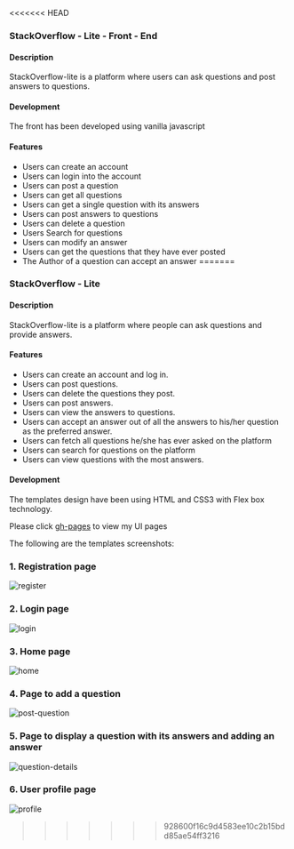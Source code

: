<<<<<<< HEAD
### StackOverflow - Lite - Front - End 


#### Description
StackOverflow-lite is a platform where users can ask questions and post answers to questions.

#### Development
The front has been developed using vanilla javascript


#### Features
- Users can create an account
- Users can login into the account
- Users can post a question
- Users can get all questions
- Users can get a single question with its answers
- Users can post answers to questions
- Users can delete a question
- Users Search for questions
- Users can modify an answer
- Users can get the questions that they have ever posted
- The Author of a question can accept an answer 
=======
### StackOverflow - Lite

#### Description
StackOverflow-lite is a platform where people can ask questions and provide answers. 

#### Features
- Users can create an account and log in.
- Users can post questions.
- Users can delete the questions they post.
- Users can post answers.
- Users can view the answers to questions.
- Users can accept an answer out of all the answers to his/her question as the preferred answer. 
- Users can fetch all questions he/she has ever asked on the platform
- Users can search for questions on the platform
- Users can view questions with the most answers.

#### Development
The templates design have been using HTML and CSS3 with Flex box technology.


Please click [gh-pages](https://nduhiu17.github.io/StackOverflow-lite/) to view my UI pages

The following are the templates screenshots:

### 1. Registration page
![register](https://user-images.githubusercontent.com/30591881/44837544-95739880-ac42-11e8-8e1f-5744a4ce18c4.png)

### 2. Login page
![login](https://user-images.githubusercontent.com/30591881/44837649-d370bc80-ac42-11e8-8f24-d60651b55afb.png)

### 3. Home page
![home](https://user-images.githubusercontent.com/30591881/44837688-f3a07b80-ac42-11e8-84d0-4d514a84d305.png)

### 4. Page to add a question
![post-question](https://user-images.githubusercontent.com/30591881/44837800-41b57f00-ac43-11e8-8aca-653eef14981a.png)

### 5. Page to display a question with its answers and adding an answer
![question-details](https://user-images.githubusercontent.com/30591881/44837865-6f9ac380-ac43-11e8-9caa-7af01a55c047.png)

### 6. User profile page
![profile](https://user-images.githubusercontent.com/30591881/44837945-a2dd5280-ac43-11e8-893d-8c79cda9434a.png)
>>>>>>> 928600f16c9d4583ee10c2b15bdd85ae54ff3216
